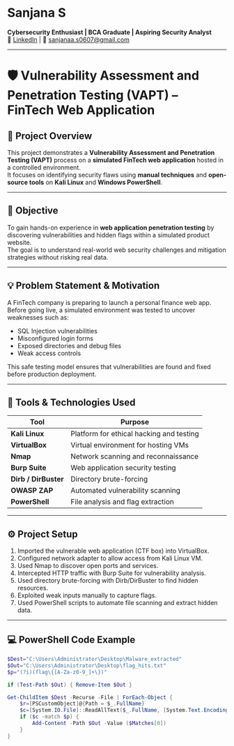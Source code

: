 # Sanjana S  
**Cybersecurity Enthusiast | BCA Graduate | Aspiring Security Analyst**  
🔗 [LinkedIn](https://www.linkedin.com/in/sanjana-s-05b041302) | 📧 sanjanaa.s0607@gmail.com  

---
# 🛡️ Vulnerability Assessment and Penetration Testing (VAPT) – FinTech Web Application

## 📘 Project Overview
This project demonstrates a **Vulnerability Assessment and Penetration Testing (VAPT)** process on a **simulated FinTech web application** hosted in a controlled environment.  
It focuses on identifying security flaws using **manual techniques** and **open-source tools** on **Kali Linux** and **Windows PowerShell**.

---

## 🎯 Objective
To gain hands-on experience in **web application penetration testing** by discovering vulnerabilities and hidden flags within a simulated product website.  
The goal is to understand real-world web security challenges and mitigation strategies without risking real data.

---

## 💡 Problem Statement & Motivation
A FinTech company is preparing to launch a personal finance web app.  
Before going live, a simulated environment was tested to uncover weaknesses such as:
- SQL Injection vulnerabilities  
- Misconfigured login forms  
- Exposed directories and debug files  
- Weak access controls  

This safe testing model ensures that vulnerabilities are found and fixed before production deployment.

---

## 🧰 Tools & Technologies Used
| Tool | Purpose |
|------|----------|
| **Kali Linux** | Platform for ethical hacking and testing |
| **VirtualBox** | Virtual environment for hosting VMs |
| **Nmap** | Network scanning and reconnaissance |
| **Burp Suite** | Web application security testing |
| **Dirb / DirBuster** | Directory brute-forcing |
| **OWASP ZAP** | Automated vulnerability scanning |
| **PowerShell** | File analysis and flag extraction |

---

## ⚙️ Project Setup
1. Imported the vulnerable web application (CTF box) into VirtualBox.  
2. Configured network adapter to allow access from Kali Linux VM.  
3. Used Nmap to discover open ports and services.  
4. Intercepted HTTP traffic with Burp Suite for vulnerability analysis.  
5. Used directory brute-forcing with Dirb/DirBuster to find hidden resources.  
6. Exploited weak inputs manually to capture flags.  
7. Used PowerShell scripts to automate file scanning and extract hidden data.

---

## 💻 PowerShell Code Example

```powershell
$Dest="C:\Users\Administrator\Desktop\Malware_extracted"
$Out="C:\Users\Administrator\Desktop\flag_hits.txt"
$p="(?i)(flag\{[A-Za-z0-9_]+\})"

if (Test-Path $Out) { Remove-Item $Out }

Get-ChildItem $Dest -Recurse -File | ForEach-Object {
    $r=[PSCustomObject]@{Path = $_.FullName}
    $c=[System.IO.File]::ReadAllText($_.FullName, [System.Text.Encoding]::ASCII)
    if ($c -match $p) {
        Add-Content -Path $Out -Value ($Matches[0])
    }
}

